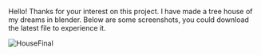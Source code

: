 Hello! Thanks for your interest on this project. I have made a tree house of my dreams in blender. Below are some screenshots, you could download the latest file to experience it.

![HouseFinal](https://github.com/user-attachments/assets/23da91e7-d60c-4213-9219-cf6e3a5aea03)
